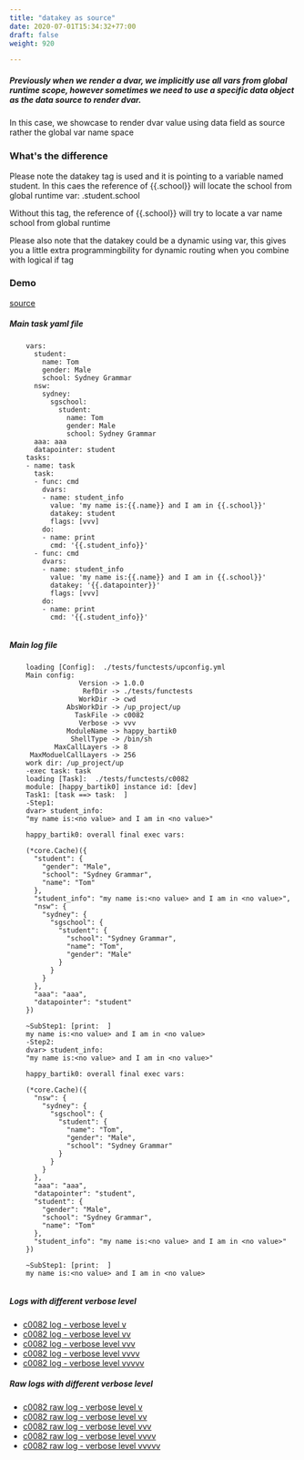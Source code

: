 ```yaml
---
title: "datakey as source"
date: 2020-07-01T15:34:32+77:00
draft: false
weight: 920

---
```


##### Previously when we render a dvar, we implicitly use all vars from global runtime scope, however sometimes we need to use a specific data object as the data source to render dvar.

In this case, we showcase to render dvar value using data field as source rather the global var name space


### What's the difference


Please note the datakey tag is used and it is pointing to a variable named student. In this caes the reference of {{.school}} will locate the school from global runtime var: .student.school

Without this tag, the reference of {{.school}} will try to locate a var name school from global runtime

Please also note that the datakey could be a dynamic using var, this gives you a little extra programmingbility for dynamic routing when you combine with logical if tag











### Demo








[source](https://github.com/upcmd/up/blob/master/tests/functests/c0082.yml)

##### Main task yaml file
```
    vars:
      student:
        name: Tom
        gender: Male
        school: Sydney Grammar
      nsw:
        sydney:
          sgschool:
            student:
              name: Tom
              gender: Male
              school: Sydney Grammar
      aaa: aaa
      datapointer: student
    tasks:
    - name: task
      task:
      - func: cmd
        dvars:
        - name: student_info
          value: 'my name is:{{.name}} and I am in {{.school}}'
          datakey: student
          flags: [vvv]
        do:
        - name: print
          cmd: '{{.student_info}}'
      - func: cmd
        dvars:
        - name: student_info
          value: 'my name is:{{.name}} and I am in {{.school}}'
          datakey: '{{.datapointer}}'
          flags: [vvv]
        do:
        - name: print
          cmd: '{{.student_info}}'
    
```
##### Main log file
```
    loading [Config]:  ./tests/functests/upconfig.yml
    Main config:
                 Version -> 1.0.0
                  RefDir -> ./tests/functests
                 WorkDir -> cwd
              AbsWorkDir -> /up_project/up
                TaskFile -> c0082
                 Verbose -> vvv
              ModuleName -> happy_bartik0
               ShellType -> /bin/sh
           MaxCallLayers -> 8
     MaxModuelCallLayers -> 256
    work dir: /up_project/up
    -exec task: task
    loading [Task]:  ./tests/functests/c0082
    module: [happy_bartik0] instance id: [dev]
    Task1: [task ==> task:  ]
    -Step1:
    dvar> student_info:
    "my name is:<no value> and I am in <no value>"
    
    happy_bartik0: overall final exec vars:
    
    (*core.Cache)({
      "student": {
        "gender": "Male",
        "school": "Sydney Grammar",
        "name": "Tom"
      },
      "student_info": "my name is:<no value> and I am in <no value>",
      "nsw": {
        "sydney": {
          "sgschool": {
            "student": {
              "school": "Sydney Grammar",
              "name": "Tom",
              "gender": "Male"
            }
          }
        }
      },
      "aaa": "aaa",
      "datapointer": "student"
    })
    
    ~SubStep1: [print:  ]
    my name is:<no value> and I am in <no value>
    -Step2:
    dvar> student_info:
    "my name is:<no value> and I am in <no value>"
    
    happy_bartik0: overall final exec vars:
    
    (*core.Cache)({
      "nsw": {
        "sydney": {
          "sgschool": {
            "student": {
              "name": "Tom",
              "gender": "Male",
              "school": "Sydney Grammar"
            }
          }
        }
      },
      "aaa": "aaa",
      "datapointer": "student",
      "student": {
        "gender": "Male",
        "school": "Sydney Grammar",
        "name": "Tom"
      },
      "student_info": "my name is:<no value> and I am in <no value>"
    })
    
    ~SubStep1: [print:  ]
    my name is:<no value> and I am in <no value>
    
```


##### Logs with different verbose level
* [c0082 log - verbose level v](../../logs/c0082_v)
* [c0082 log - verbose level vv](../../logs/c0082_vv)
* [c0082 log - verbose level vvv](../../logs/c0082_vvvv)
* [c0082 log - verbose level vvvv](../../logs/c0082_vvvv)
* [c0082 log - verbose level vvvvv](../../logs/c0082_vvvvv)

##### Raw logs with different verbose level
* [c0082 raw log - verbose level v](../../reflogs/c0082_v.log)
* [c0082 raw log - verbose level vv](../../reflogs/c0082_vv.log)
* [c0082 raw log - verbose level vvv](../../reflogs/c0082_vvv.log)
* [c0082 raw log - verbose level vvvv](../../reflogs/c0082_vvvv.log)
* [c0082 raw log - verbose level vvvvv](../../reflogs/c0082_vvvvv.log)







